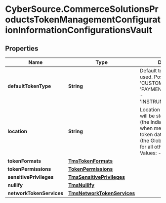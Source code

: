 # CyberSource.CommerceSolutionsProductsTokenManagementConfigurationInformationConfigurationsVault

## Properties
Name | Type | Description | Notes
------------ | ------------- | ------------- | -------------
**defaultTokenType** | **String** | Default token type to be used. Possible Values:   - 'CUSTOMER'  - 'PAYMENT_INSTRUMENT'  - 'INSTRUMENT_IDENTIFIER'  | [optional] 
**location** | **String** | Location where the vault will be stored.  Use 'IDC' (the Indian Data Centre) when merchant is storing token data in India  or 'GDC' (the Global Data Centre) for all other cases.  Possible Values:    - 'IDC'   - 'GDC'  | [optional] 
**tokenFormats** | [**TmsTokenFormats**](TmsTokenFormats.md) |  | [optional] 
**tokenPermissions** | [**TokenPermissions**](TokenPermissions.md) |  | [optional] 
**sensitivePrivileges** | [**TmsSensitivePrivileges**](TmsSensitivePrivileges.md) |  | [optional] 
**nullify** | [**TmsNullify**](TmsNullify.md) |  | [optional] 
**networkTokenServices** | [**TmsNetworkTokenServices**](TmsNetworkTokenServices.md) |  | [optional] 


